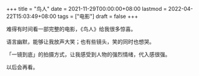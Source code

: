 +++
title = "鸟人"
date = 2021-11-29T00:00:00+08:00
lastmod = 2022-04-22T15:03:49+08:00
tags = ["电影"]
draft = false
+++

难得有时间看一部完整的电影，《鸟人》给我很多惊喜。

语言幽默，能够让我放声大笑；也有些镜头，笑的同时也想哭。

「一镜到底」的拍摄方式，让我感受到人物的强烈情绪，代入感很强。

以后会再看。
